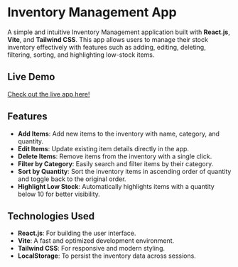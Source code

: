 # Inventory Management App

A simple and intuitive Inventory Management application built with **React.js**, **Vite**, and **Tailwind CSS**. This app allows users to manage their stock inventory effectively with features such as adding, editing, deleting, filtering, sorting, and highlighting low-stock items.

## Live Demo

[Check out the live app here!](https://inventory-management-xi-six.vercel.app/)

## Features

- **Add Items**: Add new items to the inventory with name, category, and quantity.
- **Edit Items**: Update existing item details directly in the app.
- **Delete Items**: Remove items from the inventory with a single click.
- **Filter by Category**: Easily search and filter items by their category.
- **Sort by Quantity**: Sort the inventory items in ascending order of quantity and toggle back to the original order.
- **Highlight Low Stock**: Automatically highlights items with a quantity below 10 for better visibility.

## Technologies Used

- **React.js**: For building the user interface.
- **Vite**: A fast and optimized development environment.
- **Tailwind CSS**: For responsive and modern styling.
- **LocalStorage**: To persist the inventory data across sessions.